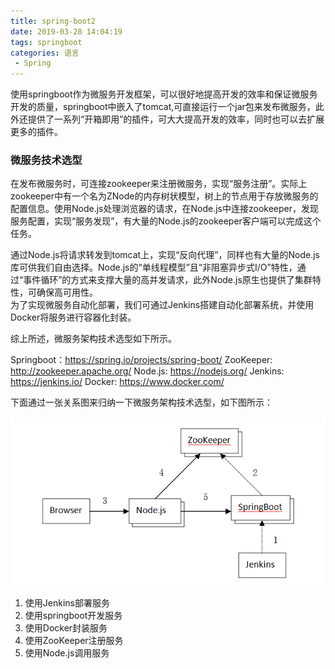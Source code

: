 ```yaml
---
title: spring-boot2
date: 2019-03-28 14:04:19
tags: springboot
categories: 语言
 - Spring
---
```

使用springboot作为微服务开发框架，可以很好地提高开发的效率和保证微服务开发的质量，springboot中嵌入了tomcat,可直接运行一个jar包来发布微服务，此外还提供了一系列“开箱即用”的插件，可大大提高开发的效率，同时也可以去扩展更多的插件。
### 微服务技术选型
在发布微服务时，可连接zookeeper来注册微服务，实现“服务注册”。实际上zookeeper中有一个名为ZNode的内存树状模型，树上的节点用于存放微服务的配置信息。使用Node.js处理浏览器的请求，在Node.js中连接zookeeper，发现服务配置，实现“服务发现”，有大量的Node.js的zookeeper客户端可以完成这个任务。  

通过Node.js将请求转发到tomcat上，实现“反向代理”，同样也有大量的Node.js库可供我们自由选择。Node.js的“单线程模型”且“非阻塞异步式I/O”特性，通过“事件循环”的方式来支撑大量的高并发请求，此外Node.js原生也提供了集群特性，可确保高可用性。  
为了实现微服务自动化部署，我们可通过Jenkins搭建自动化部署系统，并使用Docker将服务进行容器化封装。   

综上所述，微服务架构技术选型如下所示。

Springboot：<https://spring.io/projects/spring-boot/>
ZooKeeper: <http://zookeeper.apache.org/>
Node.js: <https://nodejs.org/>
Jenkins: <https://jenkins.io/>
Docker: <https://www.docker.com/>

下面通过一张关系图来归纳一下微服务架构技术选型，如下图所示：

![微服务架构选型.png](/uploads/images/微服务架构选型.png "微服务架构选型")  

1. 使用Jenkins部署服务
2. 使用springboot开发服务
3. 使用Docker封装服务
4. 使用ZooKeeper注册服务
5. 使用Node.js调用服务
